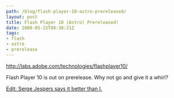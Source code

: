 ```yaml
---
path: /blog/flash-player-10-astro-prereleased/
layout: post
title: Flash Player 10 (Astro) Prereleased!
date: 2008-05-15T08:30:21Z
tags:
- flash
- astro
- prerelease
---
```


<a title="Open link in a new window" href="http://labs.adobe.com/technologies/flashplayer10/" target="_blank">http://labs.adobe.com/technologies/flashplayer10/</a>

Flash Player 10 is out on prerelease.  Why not go and give it a whirl?

<a title="Open link in a new window" href="http://www.webkitchen.be/2008/05/15/flash-player-10-now-in-public-beta/" target="_blank">Edit: Serge Jespers says it better than I.</a>